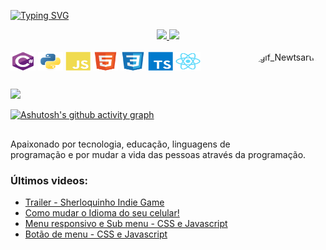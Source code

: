 <!-- ## Hi! I'm Arthur Belo 🦎🪐 -->
[![Typing SVG](https://readme-typing-svg.herokuapp.com/?color=cf88fd&size=35&center=true&vCenter=true&width=1000&lines=Hi,+my+name+is+Arthur+Belo+🦎🪐;I'm+20+years+old;I+from+Pernambuco,+Brazil;I+study+Computer+engineering+at+UNINASSAU;Be+Welcome!+:%29)](https://git.io/typing-svg)

<div align="center">
  <a href="https://github.com/newtsarthur">
    <img height="160em" src="https://github-readme-stats.vercel.app/api?username=newtsarthur&show_icons=true&theme=tokyonight&include_all_commits=true&count_private=true"/>
    <img height="160em" src="https://github-readme-stats.vercel.app/api/top-langs/?username=newtsarthur&layout=compact&langs_count=7&theme=tokyonight"/>
  </a>
</div>

<div style="display: inline_block"><br>
  <img align="center" alt="Arthur-Csharp" height="30" width="40" src="https://raw.githubusercontent.com/devicons/devicon/master/icons/csharp/csharp-original.svg">
  <img align="center" alt="Arthur-Python" height="30" width="40" src="https://raw.githubusercontent.com/devicons/devicon/master/icons/python/python-original.svg">
  <img align="center" alt="Arthur-Js" height="30" width="40" src="https://raw.githubusercontent.com/devicons/devicon/master/icons/javascript/javascript-plain.svg">
  <img align="center" alt="Arthur-HTML" height="30" width="40" src="https://raw.githubusercontent.com/devicons/devicon/master/icons/html5/html5-original.svg">
  <img align="center" alt="Arthur-CSS" height="30" width="40" src="https://raw.githubusercontent.com/devicons/devicon/master/icons/css3/css3-original.svg">
  <img align="center" alt="Arthur-Ts" height="30" width="40" src="https://raw.githubusercontent.com/devicons/devicon/master/icons/typescript/typescript-plain.svg">
  <img align="center" alt="Arthur-React" height="30" width="40" src="https://raw.githubusercontent.com/devicons/devicon/master/icons/react/react-original.svg">
  <img align="right" alt="gif_Newtsarthur" height="150" style="border-radius:50px;" src="https://cdn.discordapp.com/attachments/987214369983172668/1047337714099425351/Gif.gif" />
</div>
  
  ##

<div> 
  <a href="https://www.linkedin.com/in/arthur-belo-a7a0a221a/" target="_blank"><img src="https://img.shields.io/badge/-LinkedIn-%230077B5?style=for-the-badge&logo=linkedin&logoColor=white" target="_blank"></a> 
  
  <!-- ![Snake animation](https://github.com/newtsarthur/newtsarthur/blob/output/github-contribution-grid-snake.svg) -->

  [![Ashutosh's github activity graph](https://activity-graph.herokuapp.com/graph?username=newtsarthur&bg_color=0d1117&color=5f8bd5&line=cf88fd&point=36b8aa&area=true&hide_border=true)](https://github.com/ashutosh00710/github-readme-activity-graph)
  ##

</div>
Apaixonado por tecnologia, educação, linguagens de programação e por mudar a vida das pessoas através da programação.

### Últimos videos:
- [Trailer - Sherloquinho Indie Game](https://youtu.be/63EhSPy08VI)<br/>
- [Como mudar o Idioma do seu celular!](https://www.youtube.com/watch?v=NrqD_xMHe70&t=9s&ab_channel=belodev)<br/>
- [Menu responsivo e Sub menu - CSS e Javascript](https://www.youtube.com/watch?v=-Qk8jEiRuqk&ab_channel=belodev)<br/>
- [Botão de menu - CSS e Javascript](https://www.youtube.com/watch?v=2sHo471Ml9s&ab_channel=belodev)<br/>
